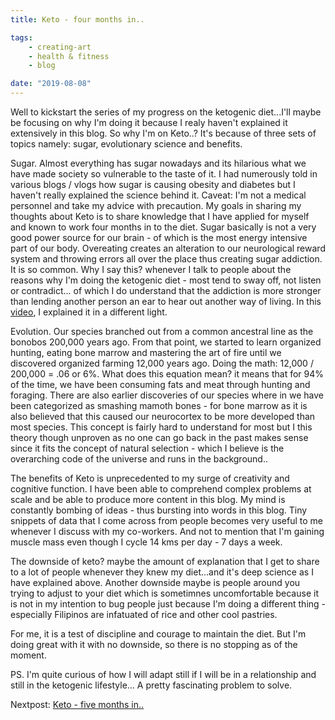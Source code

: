 ```yaml
---
title: Keto - four months in..

tags:
    - creating-art
    - health & fitness
    - blog

date: "2019-08-08"
---
```


Well to kickstart the series of my progress on the ketogenic diet...I'll maybe be focusing on why I'm doing it because I realy haven't explained it extensively in this blog. So why I'm on Keto..? It's because of three sets of topics namely: sugar, evolutionary science and benefits.

Sugar. Almost everything has sugar nowadays and its hilarious what we have made society so vulnerable to the taste of it. I had numerously told in various blogs / vlogs how sugar is causing obesity and diabetes but I haven't really explained the science behind it. Caveat: I'm not a medical personnel and take my advice with precaution. My goals in sharing my thoughts about Keto is to share knowledge that I have applied for myself and known to work four months in to the diet. Sugar basically is not a very good power source for our brain - of which is the most energy intensive part of our body. Overeating creates an alteration to our neurological reward system and throwing errors all over the place thus creating sugar addiction. It is so common. Why I say this? whenever I talk to people about the reasons why I'm doing the ketogenic diet - most tend to sway off, not listen or contradict... of which I do understand that the addiction is more stronger than lending another person an ear to hear out another way of living. In this [video](https://www.youtube.com/watch?v=UYxFYuwXTEg&list=PLTJxtj-PNNe-2FTSR7RwtEs78UB0adwyv), I explained it in a different light.

Evolution. Our species branched out from a common ancestral line as the bonobos 200,000 years ago. From that point, we started to learn organized hunting, eating bone marrow and mastering the art of fire until we discovered organized farming 12,000 years ago. Doing the math: 12,000 / 200,000 = .06 or 6%. What does this equation mean? it means that for 94% of the time, we have been consuming fats and meat through hunting and foraging. There are also earlier discoveries of our species where in we have been categorized as smashing mamoth bones - for bone marrow as it is also believed that this caused our neurocortex to be more developed than most species. This concept is fairly hard to understand for most but I this theory though unproven as no one can go back in the past makes sense since it fits the concept of natural selection - which I believe is the overarching code of the universe and runs in the background..

The benefits of Keto is unprecedented to my surge of creativity and cognitive function. I have been able to comprehend complex problems at scale and be able to produce more content in this blog. My mind is constantly bombing of ideas - thus bursting into words in this blog. Tiny snippets of data that I come across from people becomes very useful to me whenever I discuss with my co-workers. And not to mention that I'm gaining muscle mass even though I cycle 14 kms per day - 7 days a week. 

The downside of keto? maybe the amount of explanation that I get to share to a lot of people whenever they knew my diet...and it's deep science as I have explained above. Another downside maybe is people around you trying to adjust to your diet which is sometimnes uncomfortable because it is not in my intention to bug people just because I'm doing a different thing - especially Filipinos are infatuated of rice and other cool pastries. 

For me, it is a test of discipline and courage to maintain the diet. But I'm doing great with it with no downside, so there is no stopping as of the moment. 

PS. I'm quite curious of how I will adapt still if I will be in a relationship and still in the ketogenic lifestyle... A pretty fascinating problem to solve.

Nextpost: [Keto - five months in..](https://tech-stoic.github.io/keto-five-months-in)